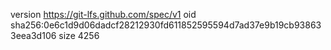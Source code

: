 version https://git-lfs.github.com/spec/v1
oid sha256:0e6c1d9d06dadcf28212930fd611852595594d7ad37e9b19cb938633eea3d106
size 4256

